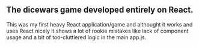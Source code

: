 ## The dicewars game developed entirely on React.

This was my first heavy React application/game and althought it works and uses React nicely it shows a lot of rookie mistakes like lack of component usage and a bit of too-cluttlered logic in the main app.js. 
